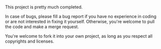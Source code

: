This project is pretty much completed.

In case of bugs, please fill a bug report if you have no experience in coding or are not interested in fixing it yourself. Otherwise, you're welcome to pull the code and make a merge request.

You're welcome to fork it into your own project, as long as you respect all copyrights and licenses. 
